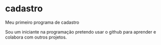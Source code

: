 # cadastro
Meu primeiro programa de cadastro

Sou um iniciante na programação pretendo usar o github para aprender e colabora com outros projetos.

